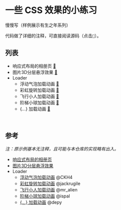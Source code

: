 # 一些 CSS 效果的小练习

慢慢写（样例展示有生之年系列）

代码做了详细的注释，可直接阅读源码（点击`📃`）。

## 列表

- 响应式布局的相册页 [📃](./flex-gallery/flex-gallery.html)
- 图片3D分层悬浮效果 [📃](./layed-suspension/layed-suspension.html)
- Loader
  - 浮动气泡加载动画 [📃](./loader/bubbles-loader.html)
  - 彩虹旋转加载动画 [📃](./loader/rainbow-loader.html)
  - 飞行小人加载动画 [📃](./loader/flying-man-loader.html)
  - 阶梯小球加载动画 [📃](./loader/stairs-loader.html)
  - {...} 加载动画 [📃](./loader/code-loader.html)

<br/>

## 参考

*注：原示例基本无注释，且可能与本仓库的实现略有出入。*

- [响应式布局的相册页](https://www.bilibili.com/video/av47766149)
- [图片3D分层悬浮效果](https://www.bilibili.com/video/av45405765)
- Loader
  - [浮动气泡加载动画](https://codepen.io/CKH4/pen/ZGNyep/) @CKH4
  - [彩虹旋转加载动画](https://codepen.io/jackrugile/pen/JddmaX/) @jackrugile
  - [飞行小人加载动画](https://codepen.io/mr_alien/pen/FDLjg) @mr_alien
  - [阶梯小球加载动画](http://codepen.io/ispal/pen/mVaaJe/) @ispal
  - [{...} 加载动画](http://codepen.io/depy/pen/Gqtwv/) @depy

<br/>
